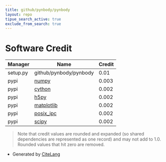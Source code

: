 ```yaml
---
title: github/pynbody/pynbody
layout: repo
tipue_search_active: true
exclude_from_search: true
---
```

# Software Credit

|Manager|Name|Credit|
|-------|----|------|
|setup.py|github/pynbody/pynbody|0.01|
|pypi|[numpy](https://www.numpy.org)|0.003|
|pypi|[cython](http://cython.org/)|0.002|
|pypi|[h5py](http://www.h5py.org)|0.002|
|pypi|[matplotlib](https://matplotlib.org)|0.002|
|pypi|[posix_ipc](http://semanchuk.com/philip/posix_ipc/)|0.002|
|pypi|[scipy](https://www.scipy.org)|0.002|


> Note that credit values are rounded and expanded (so shared dependencies are represented as one record) and may not add to 1.0. Rounded values that hit zero are removed.


- Generated by [CiteLang](https://github.com/vsoch/citelang)
